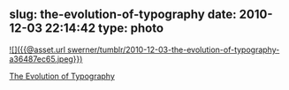 slug: the-evolution-of-typography
date: 2010-12-03 22:14:42
type: photo
---

[![]({{@asset.url swerner/tumblr/2010-12-03-the-evolution-of-typography-a36487ec65.jpeg}})](http://webdesignledger.com/the-evolution-of-typography)

[The Evolution of Typography](http://webdesignledger.com/the-evolution-of-typography)
